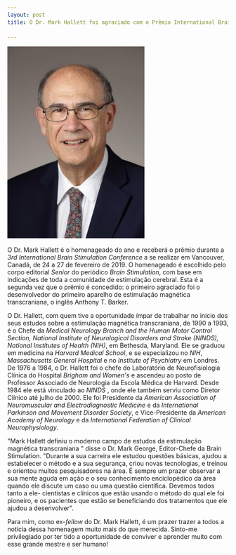 ```yaml
---
layout: post
title: O Dr. Mark Hallett foi agraciado com o Prêmio International Brain Stimulation Award de 2019

---
```

![](/images/hallett.jpg)

O Dr. Mark Hallett é o homenageado do ano e receberá o prêmio durante a  _3rd International Brain Stimulation Conference_ a se realizar em Vancouver, Canadá, de 24 a 27 de fevereiro de 2019. O homenageado é escolhido pelo corpo editorial _Senior_ do periódico _Brain Stimulation_, com base em indicações de toda a comunidade de estimulação cerebral. Esta é a segunda vez que o prêmio é concedido: o primeiro agraciado foi o desenvolvedor do primeiro aparelho de estimulação magnética transcraniana, o inglês Anthony T. Barker.

O Dr. Hallett, com quem tive a oportunidade ímpar de trabalhar no início dos seus estudos sobre a estimulação magnética transcraniana, de 1990 a 1993, é o Chefe da _Medical Neurology Branch and the Human Motor Control Section, National Institute of Neurological Disorders and Stroke (NINDS), National Institutes of Health (NIH)_, em Bethesda, Maryland. Ele se graduou em medicina na  _Harvard Medical School_, e se especializou no _NIH_, _Massachusetts General Hospital_ e no  _Institute of Psychiatry_ em Londres. De 1976 a 1984, o Dr. Hallett foi o chefe do Laboratório de Neurofisiologia Clínica do Hospital _Brigham and Women's_ e ascendeu ao posto de Professor Associado de Neurologia da Escola Médica de Harvard. Desde 1984 ele está vinculado ao _NINDS_ , onde ele também serviu como Diretor Clínico até julho de 2000. Ele foi  Presidente da _American Association of Neuromuscular and Electrodiagnostic Medicine_ e da  _International Parkinson and Movement Disorder Society_, e Vice-Presidente da  _American Academy of Neurology_ e da _International Federation of Clinical Neurophysiology_.

"Mark Hallett definiu o moderno campo de estudos da estimulação magnética transcraniana " disse o Dr. Mark George, Editor-Chefe da Brain Stimulation. "Durante a sua carreira ele estudou questões básicas, ajudou a estabelecer o método e a sua segurança, criou novas tecnologias, e treinou e orientou muitos pesquisadores na área. É sempre um prazer observar a sua mente aguda em ação e o seu conhecimento enciclopédico da área quando ele discute um caso ou uma questão científica. Devemos todos tanto a ele- cientistas e clínicos que estão usando o método do qual ele foi pioneiro, e os pacientes que estão se beneficiando dos tratamentos que ele ajudou a desenvolver".

Para mim, como ex-_fellow_ do Dr. Mark Hallett, é um prazer trazer a todos a notícia dessa homenagem muito mais do que merecida. Sinto-me privilegiado por ter tido a oportunidade de conviver e aprender muito com esse grande mestre e ser humano!
